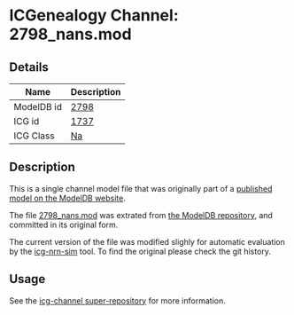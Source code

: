 # ICGenealogy Channel: 2798\_nans.mod

## Details

Name | Description
---- | -----------
ModelDB id | [2798](http://senselab.med.yale.edu/ModelDB/ShowModel.cshtml?model=2798)
ICG id | [1737](http://icg.neurotheory.ox.ac.uk/channels/2/1737)
ICG Class | [Na](http://icg.neurotheory.ox.ac.uk/channels/2)

## Description

This is a single channel model file that was originally part of a [published model on the ModelDB website](http://senselab.med.yale.edu/mModelDB/ShowModel.cshtml?model=2798).


The file [2798\_nans.mod](2798_nans.mod) was extrated from [the ModelDB repository](http://senselab.med.yale.edu/ModelDB/ShowModel.cshtml?model=2798), and committed in its original form.

The current version of the file was modified slighly for automatic evaluation by the [icg-nrn-sim](https://github.com/icgenealogy/icg-nrn-sim) tool. To find the original please check the git history.


## Usage

See the [icg-channel super-repository](https://github.com/icgenealogy/icg-channels) for more information.